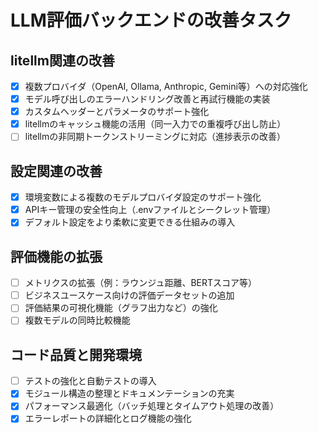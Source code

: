 # LLM評価バックエンドの改善タスク

## litellm関連の改善
- [x] 複数プロバイダ（OpenAI, Ollama, Anthropic, Gemini等）への対応強化
- [x] モデル呼び出しのエラーハンドリング改善と再試行機能の実装
- [x] カスタムヘッダーとパラメータのサポート強化
- [x] litellmのキャッシュ機能の活用（同一入力での重複呼び出し防止）
- [ ] litellmの非同期トークンストリーミングに対応（進捗表示の改善）

## 設定関連の改善
- [x] 環境変数による複数のモデルプロバイダ設定のサポート強化
- [x] APIキー管理の安全性向上（.envファイルとシークレット管理）
- [x] デフォルト設定をより柔軟に変更できる仕組みの導入

## 評価機能の拡張
- [ ] メトリクスの拡張（例：ラウンジュ距離、BERTスコア等）
- [ ] ビジネスユースケース向けの評価データセットの追加
- [ ] 評価結果の可視化機能（グラフ出力など）の強化
- [ ] 複数モデルの同時比較機能

## コード品質と開発環境
- [ ] テストの強化と自動テストの導入
- [x] モジュール構造の整理とドキュメンテーションの充実
- [x] パフォーマンス最適化（バッチ処理とタイムアウト処理の改善）
- [x] エラーレポートの詳細化とログ機能の強化
